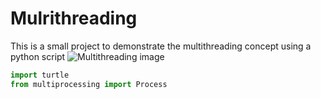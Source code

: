 # Mulrithreading
This is a small project to demonstrate the multithreading concept using a python script
![Multithreading image](https://www.ionos.com/digitalguide/fileadmin/_processed_/6/5/csm_nvme-t_f085d58d46.webp)


```python
import turtle
from multiprocessing import Process
```
